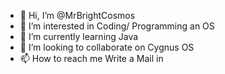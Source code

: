 - 👋 Hi, I’m @MrBrightCosmos
- 👀 I’m interested in Coding/ Programming an OS
- 🌱 I’m currently learning Java
- 💞️ I’m looking to collaborate on Cygnus OS
- 📫 How to reach me Write a Mail in 

<!---
MrBrightCosmos/MrBrightCosmos is a ✨ special ✨ repository because its `README.md` (this file) appears on your GitHub profile.
You can click the Preview link to take a look at your changes.
--->
